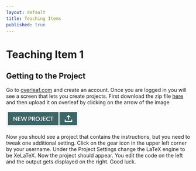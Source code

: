 ```yaml
---
layout: default
title: Teaching Items
published: true
---
```


# Teaching Item 1

## Getting to the Project 

Go to [overleaf.com](http://www.overleaf.com) and create an account. Once you are logged in you will see a screen that lets you create projects. First download the zip file [here](/NSC-Math-453/images/math-453-teaching.zip) and then upload it on overleaf by clicking on the arrow of the image

![Upload Image](images/Unzip.PNG)

Now you should see a project that contains the instructions, but you need to tweak one additional setting. Click on the gear icon in the upper left corner by your username. Under the Project Settings change the LaTeX engine to be XeLaTeX. Now the project should appear. You edit the code on the left and the output gets displayed on the right. Good luck.
